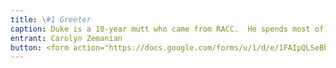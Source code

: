 ```yaml
---
title: \#1 Greeter
caption: Duke is a 10-year mutt who came from RACC.  He spends most of his day sleeping in sun patches or being cuddly on the couch.
entrant: Carolyn Zemanian
button: <form action="https://docs.google.com/forms/u/1/d/e/1FAIpQLSeBblQMqbBMeuApn2iPdutPu_wvMXp7h9YlIcRDEgHzWuKEQw/formResponse" method="post"><div class="form-element"></div><span>Votes</span><input type="text" name="entry.617949415" required placeholder="$"></br><button type="submit" name="button">Cast Votes</button></form>
---
```

